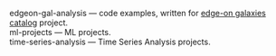 
edgeon-gal-analysis — code examples, written for [edge-on galaxies catalog](https://relay.sao.ru/edgeon/) project.  
ml-projects — ML projects.   
time-series-analysis — Time Series Analysis projects.  
